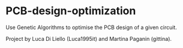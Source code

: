 # PCB-design-optimization
Use Genetic Algorithms to optimise the PCB design of a given circuit.

Project by Luca Di Liello (Luca1995it) and Martina Paganin (gittina).
